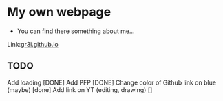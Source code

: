 # My own webpage
* You can find there something about me...

Link:[gr3i.github.io](https://gr3i.github.io)

## TODO
Add loading [DONE]
Add PFP [DONE]
Change color of Github link on blue (maybe) [done]
Add link on YT (editing, drawing) []


